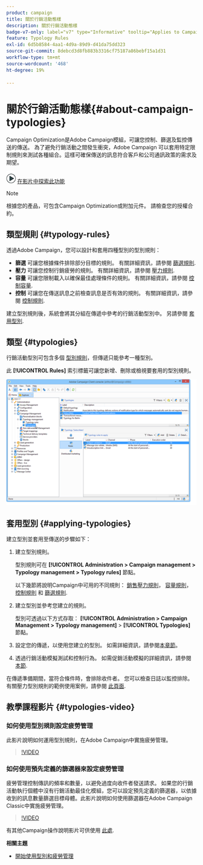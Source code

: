 ```yaml
---
product: campaign
title: 關於行銷活動態樣
description: 關於行銷活動態樣
badge-v7-only: label="v7" type="Informative" tooltip="Applies to Campaign Classic v7 only"
feature: Typology Rules
exl-id: 6d5b8584-4aa1-4d9a-89d9-d41da75dd323
source-git-commit: 8debcd3d8fb883b3316cf75187a86bebf15a1d31
workflow-type: tm+mt
source-wordcount: '468'
ht-degree: 19%

---
```


# 關於行銷活動態樣{#about-campaign-typologies}

Campaign Optimization是Adobe Campaign模組，可讓您控制、篩選及監控傳送的傳送。 為了避免行銷活動之間發生衝突，Adobe Campaign 可以套用特定限制規則來測試各種組合。這樣可確保傳送的訊息符合客戶和公司通訊政策的需求及期望。

![](assets/do-not-localize/how-to-video.png) [在影片中探索此功能](#typologies-video)

>[!NOTE]
>
>根據您的產品，可包含Campaign Optimization或附加元件。 請檢查您的授權合約。

## 類型規則 {#typology-rules}

透過Adobe Campaign，您可以設計和套用四種型別的型別規則：

* **篩選** 可讓您根據條件排除部分目標的規則。 有關詳細資訊，請參閱 [篩選規則](filtering-rules.md).
* **壓力** 可讓您控制行銷疲勞的規則。 有關詳細資訊，請參閱 [壓力規則](pressure-rules.md).
* **容量** 可讓您限制載入以確保最佳處理條件的規則。 有關詳細資訊，請參閱 [控制容量](consistency-rules.md#controlling-capacity).
* **控制** 可讓您在傳送訊息之前檢查訊息是否有效的規則。 有關詳細資訊，請參閱 [控制規則](control-rules.md).

建立型別規則後，系統會將其分組在傳遞中參考的行銷活動型別中。 另請參閱 [套用型別](#applying-typologies).

## 類型 {#typologies}

行銷活動型別可包含多個 [型別規則](#typology-rules)，但傳遞只能參考一種型別。

此 **[!UICONTROL Rules]** 索引標籤可讓您新增、刪除或檢視要套用的型別規則。

![](assets/campaign_opt_rules_tab.png)

## 套用型別 {#applying-typologies}

建立型別並套用至傳送的步驟如下：

1. 建立型別規則。

   型別規則可在 **[!UICONTROL Administration > Campaign management > Typology management > Typology rules]** 節點。

   以下幾節將說明Campaign中可用的不同規則： [銷售壓力規則](pressure-rules.md)， [容量規則](consistency-rules.md#controlling-capacity)， [控制規則](control-rules.md) 和 [篩選規則](filtering-rules.md).

1. 建立型別並參考您建立的規則。

   型別可透過以下方式存取： **[!UICONTROL Administration > Campaign Management > Typology management]** > **[!UICONTROL Typologies]** 節點。

1. 設定您的傳遞，以使用您建立的型別。 如需詳細資訊，請參閱[本章節](applying-rules.md#applying-a-typology-to-a-delivery)。
1. 透過行銷活動模擬測試和控制行為。 如需促銷活動模擬的詳細資訊，請參閱 [本節](campaign-simulations.md).

在傳遞準備期間，當符合條件時，會排除收件者。 您可以檢查日誌以監控排除。有關壓力型別規則的範例使用案例，請參閱 [此頁面](pressure-rules.md#use-cases-on-pressure-rules).

## 教學課程影片 {#typologies-video}

### 如何使用型別規則設定疲勞管理

此影片說明如何運用型別規則，在Adobe Campaign中實施疲勞管理。

>[!VIDEO](https://video.tv.adobe.com/v/25090?quality=12)

### 如何使用預先定義的篩選器來設定疲勞管理

疲勞管理控制傳訊的頻率和數量，以避免過度向收件者發送請求。 如果您的行銷活動執行個體中沒有行銷活動最佳化模組，您可以設定預先定義的篩選器，以依據收到的訊息數量篩選目標母體。此影片說明如何使用篩選器在Adobe Campaign Classic中實施疲勞管理。

>[!VIDEO](https://video.tv.adobe.com/v/25091?quality=12)

有其他Campaign操作說明影片可供使用 [此處](https://experienceleague.adobe.com/docs/campaign-classic-learn/tutorials/overview.html?lang=zh-Hant).

**相關主題**

* [開始使用型別和疲勞管理](pressure-rules.md)


